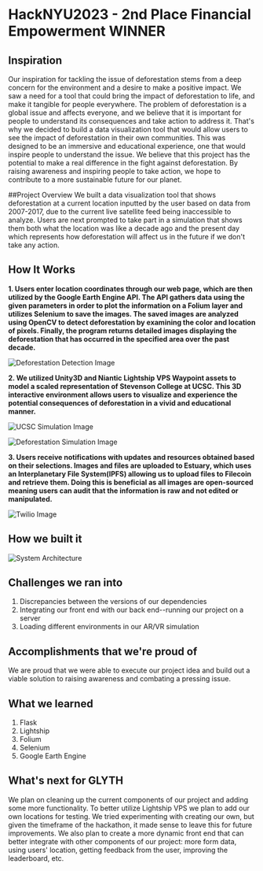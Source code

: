 # HackNYU2023 - 2nd Place Financial Empowerment WINNER


## Inspiration
Our inspiration for tackling the issue of deforestation stems from a deep concern for the environment and a desire to make a positive impact. We saw a need for a tool that could bring the impact of deforestation to life, and make it tangible for people everywhere. The problem of deforestation is a global issue and affects everyone, and we believe that it is important for people to understand its consequences and take action to address it. That's why we decided to build a data visualization tool that would allow users to see the impact of deforestation in their own communities. This was designed to be an immersive and educational experience, one that would inspire people to understand the issue. We believe that this project has the potential to make a real difference in the fight against deforestation. By raising awareness and inspiring people to take action, we hope to contribute to a more sustainable future for our planet.

##Project Overview
We built a data visualization tool that shows deforestation at a current location inputted by the user based on data from 2007-2017, due to the current live satellite feed being inaccessible to analyze. Users are next prompted to take part in a simulation that shows them both what the location was like a decade ago and the present day which represents how deforestation will affect us in the future if we don't take any action.

## How It Works
**1. Users enter location coordinates through our web page, which are then utilized by the Google Earth Engine API. The API gathers data using the given parameters in order to plot the information on a Folium layer and utilizes Selenium to save the images. The saved images are analyzed using OpenCV to detect deforestation by examining the color and location of pixels. Finally, the program returns detailed images displaying the deforestation that has occurred in the specified area over the past decade.**

![Deforestation Detection Image](https://gateway.estuary.tech/gw/ipfs/bafkreicfdr5xod7toa4wwx5wyiuev6vzyed7c5v4fkzsw427sh2oeb7ofu)

**2. We utilized Unity3D and Niantic Lightship VPS Waypoint assets to model a scaled representation of Stevenson College at UCSC. This 3D interactive environment allows users to visualize and experience the potential consequences of deforestation in a vivid and educational manner.**

![UCSC Simulation Image](https://gateway.estuary.tech/gw/ipfs/bafkreia2zsbxrqkcvwo2g6zea2gjouppclvjcbzc2alfa6pyf3yxtwuzqu)

![Deforestation Simulation Image](https://gateway.estuary.tech/gw/ipfs/bafkreigfjfrsb3v4ymkp3o44scg7dhrkcahmugwes7bmje2t7t5vi6khxy)

**3. Users receive notifications with updates and resources obtained based on their selections. Images and files are uploaded to Estuary, which uses an Interplanetary File System(IPFS) allowing us to upload files to Filecoin and retrieve them. Doing this is beneficial as all images are open-sourced meaning users can audit that the information is raw and not edited or manipulated.**

![Twilio Image](https://gateway.estuary.tech/gw/ipfs/bafkreifpolkjzfc7g7vdd6pipnqsmpkkeulr4nnol6u7uufk7mvy7w5mpi)

## How we built it
![System Architecture](https://gateway.estuary.tech/gw/ipfs/bafkreibnptrlvnpasaybs4cx2nsj5kkqcyyqcqsj32ypvswb72hagwc2ti)



## Challenges we ran into
1. Discrepancies between the versions of our dependencies 
2. Integrating our front end with our back end--running our project on a server 
3. Loading different environments in our AR/VR simulation

## Accomplishments that we're proud of
We are proud that we were able to execute our project idea and build out a viable solution to raising awareness and combating a pressing issue.

## What we learned
1. Flask
2. Lightship
3. Folium 
4. Selenium
5. Google Earth Engine

## What's next for GLYTH
We plan on cleaning up the current components of our project and adding some more functionality. To better utilize Lightship VPS we plan to add our own locations for testing. We tried experimenting with creating our own, but given the timeframe of the hackathon, it made sense to leave this for future improvements. We also plan to create a more dynamic front end that can better integrate with other components of our project: more form data, using users' location, getting feedback from the user, improving the leaderboard, etc.


